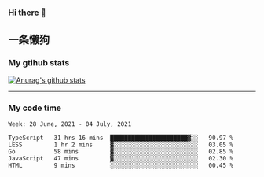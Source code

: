 ### Hi there 👋

## 一条懒狗
<!--
**kiss-me-quickly/kiss-me-quickly** is a ✨ _special_ ✨ repository because its `README.md` (this file) appears on your GitHub profile.

Here are some ideas to get you started:

- 🔭 I’m currently working on ...
- 🌱 I’m currently learning ...
- 👯 I’m looking to collaborate on ...
- 🤔 I’m looking for help with ...
- 💬 Ask me about ...
- 📫 How to reach me: ...
- 😄 Pronouns: ...
- ⚡ Fun fact: ...
-->


### My gtihub stats

[![Anurag's github stats](https://github-readme-stats.vercel.app/api?username=kiss-me-quickly)](https://github.com/anuraghazra/github-readme-stats)

***

### My code time

<!--START_SECTION:waka-->
```text
Week: 28 June, 2021 - 04 July, 2021

TypeScript   31 hrs 16 mins  ██████████████████████▓░░   90.97 % 
LESS         1 hr 2 mins     ▓░░░░░░░░░░░░░░░░░░░░░░░░   03.05 % 
Go           58 mins         ▓░░░░░░░░░░░░░░░░░░░░░░░░   02.85 % 
JavaScript   47 mins         ▓░░░░░░░░░░░░░░░░░░░░░░░░   02.30 % 
HTML         9 mins          ░░░░░░░░░░░░░░░░░░░░░░░░░   00.45 % 
```
<!--END_SECTION:waka-->
